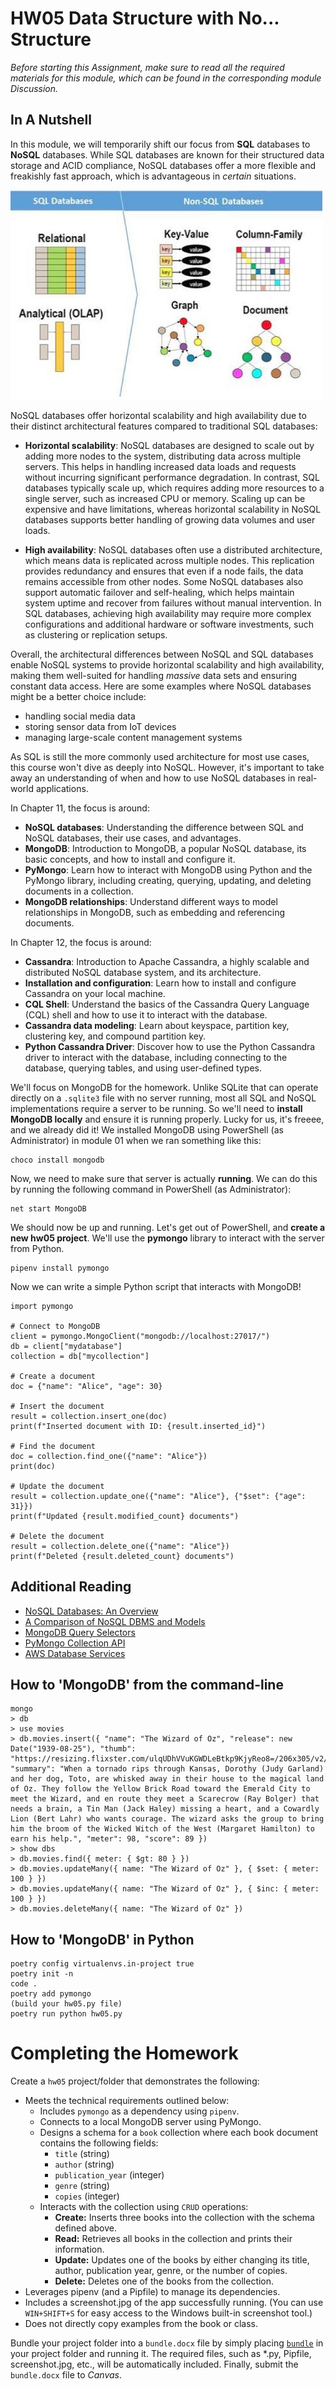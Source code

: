# HW05 Data Structure with No... Structure

_Before starting this Assignment, make sure to read all the required materials for this module, which can be found in the corresponding module Discussion._

## In A Nutshell

In this module, we will temporarily shift our focus from **SQL** databases to **NoSQL** databases. While SQL databases are known for their structured data storage and ACID compliance, NoSQL databases offer a more flexible and freakishly fast approach, which is advantageous in _certain_ situations.

![](vs-structures.jpg)

NoSQL databases offer horizontal scalability and high availability due to their distinct architectural features compared to traditional SQL databases:

- **Horizontal scalability**: NoSQL databases are designed to scale out by adding more nodes to the system, distributing data across multiple servers. This helps in handling increased data loads and requests without incurring significant performance degradation. In contrast, SQL databases typically scale up, which requires adding more resources to a single server, such as increased CPU or memory. Scaling up can be expensive and have limitations, whereas horizontal scalability in NoSQL databases supports better handling of growing data volumes and user loads.

- **High availability**: NoSQL databases often use a distributed architecture, which means data is replicated across multiple nodes. This replication provides redundancy and ensures that even if a node fails, the data remains accessible from other nodes. Some NoSQL databases also support automatic failover and self-healing, which helps maintain system uptime and recover from failures without manual intervention. In SQL databases, achieving high availability may require more complex configurations and additional hardware or software investments, such as clustering or replication setups.

Overall, the architectural differences between NoSQL and SQL databases enable NoSQL systems to provide horizontal scalability and high availability, making them well-suited for handling _massive_ data sets and ensuring constant data access. Here are some examples where NoSQL databases might be a better choice include:

- handling social media data
- storing sensor data from IoT devices
- managing large-scale content management systems

As SQL is still the more commonly used architecture for most use cases, this course won't dive as deeply into NoSQL. However, it's important to take away an understanding of when and how to use NoSQL databases in real-world applications.

In Chapter 11, the focus is around:

- **NoSQL databases**: Understanding the difference between SQL and NoSQL databases, their use cases, and advantages.
- **MongoDB**: Introduction to MongoDB, a popular NoSQL database, its basic concepts, and how to install and configure it.
- **PyMongo**: Learn how to interact with MongoDB using Python and the PyMongo library, including creating, querying, updating, and deleting documents in a collection.
- **MongoDB relationships**: Understand different ways to model relationships in MongoDB, such as embedding and referencing documents.

In Chapter 12, the focus is around:

- **Cassandra**: Introduction to Apache Cassandra, a highly scalable and distributed NoSQL database system, and its architecture.
- **Installation and configuration**: Learn how to install and configure Cassandra on your local machine.
- **CQL Shell**: Understand the basics of the Cassandra Query Language (CQL) shell and how to use it to interact with the database.
- **Cassandra data modeling**: Learn about keyspace, partition key, clustering key, and compound partition key.
- **Python Cassandra Driver**: Discover how to use the Python Cassandra driver to interact with the database, including connecting to the database, querying tables, and using user-defined types.

We'll focus on MongoDB for the homework. Unlike SQLite that can operate directly on a `.sqlite3` file with no server running, most all SQL and NoSQL implementations require a server to be running. So we'll need to **install MongoDB locally** and ensure it is running properly. Lucky for us, it's freeee, and we already did it! We installed MongoDB using PowerShell (as Administrator) in module 01 when we ran something like this:

    choco install mongodb

Now, we need to make sure that server is actually **running**. We can do this by running the following command in PowerShell (as Administrator):

    net start MongoDB

We should now be up and running. Let's get out of PowerShell, and **create a new hw05 project**. We'll use the **pymongo** library to interact with the server from Python.

    pipenv install pymongo

Now we can write a simple Python script that interacts with MongoDB!

```
import pymongo

# Connect to MongoDB
client = pymongo.MongoClient("mongodb://localhost:27017/")
db = client["mydatabase"]
collection = db["mycollection"]

# Create a document
doc = {"name": "Alice", "age": 30}

# Insert the document
result = collection.insert_one(doc)
print(f"Inserted document with ID: {result.inserted_id}")

# Find the document
doc = collection.find_one({"name": "Alice"})
print(doc)

# Update the document
result = collection.update_one({"name": "Alice"}, {"$set": {"age": 31}})
print(f"Updated {result.modified_count} documents")

# Delete the document
result = collection.delete_one({"name": "Alice"})
print(f"Deleted {result.deleted_count} documents")
```

## Additional Reading

- [NoSQL Databases: An Overview](https://www.ibm.com/cloud/learn/nosql)
- [A Comparison of NoSQL DBMS and Models](https://www.digitalocean.com/community/tutorials/a-comparison-of-nosql-database-management-systems-and-models)
- [MongoDB Query Selectors](https://www.mongodb.com/docs/manual/reference/operator/query/#std-label-query-selectors)
- [PyMongo Collection API](https://pymongo.readthedocs.io/en/stable/api/pymongo/collection.html)
- [AWS Database Services](https://aws.amazon.com/products/databases/)

## How to 'MongoDB' from the command-line

    mongo
    > db
    > use movies
    > db.movies.insert({ "name": "The Wizard of Oz", "release": new Date("1939-08-25"), "thumb": "https://resizing.flixster.com/ulqUDhVVuKGWDLeBtkp9KjyReo8=/206x305/v2/https://flxt.tmsimg.com/NowShowing/129612/129612_ab.jpg", "summary": "When a tornado rips through Kansas, Dorothy (Judy Garland) and her dog, Toto, are whisked away in their house to the magical land of Oz. They follow the Yellow Brick Road toward the Emerald City to meet the Wizard, and en route they meet a Scarecrow (Ray Bolger) that needs a brain, a Tin Man (Jack Haley) missing a heart, and a Cowardly Lion (Bert Lahr) who wants courage. The wizard asks the group to bring him the broom of the Wicked Witch of the West (Margaret Hamilton) to earn his help.", "meter": 98, "score": 89 })
    > show dbs
    > db.movies.find({ meter: { $gt: 80 } })
    > db.movies.updateMany({ name: "The Wizard of Oz" }, { $set: { meter: 100 } })
    > db.movies.updateMany({ name: "The Wizard of Oz" }, { $inc: { meter: 100 } })
    > db.movies.deleteMany({ name: "The Wizard of Oz" })

## How to 'MongoDB' in Python

    poetry config virtualenvs.in-project true
    poetry init -n
    code .
    poetry add pymongo
    (build your hw05.py file)
    poetry run python hw05.py

# Completing the Homework

Create a `hw05` project/folder that demonstrates the following:

- Meets the technical requirements outlined below:
  - Includes `pymongo` as a dependency using `pipenv`.
  - Connects to a local MongoDB server using PyMongo.
  - Designs a schema for a `book` collection where each book document contains the following fields:
    - `title` (string)
    - `author` (string)
    - `publication_year` (integer)
    - `genre` (string)
    - `copies` (integer)
  - Interacts with the collection using `CRUD` operations:
    - **Create:** Inserts three books into the collection with the schema defined above.
    - **Read:** Retrieves all books in the collection and prints their information.
    - **Update:** Updates one of the books by either changing its title, author, publication year, genre, or the number of copies.
    - **Delete:** Deletes one of the books from the collection.
- Leverages pipenv (and a Pipfile) to manage its dependencies.
- Includes a screenshot.jpg of the app successfully running. (You can use `WIN+SHIFT+S` for easy access to the Windows built-in screenshot tool.)
- Does not directly copy examples from the book or class.

Bundle your project folder into a `bundle.docx` file by simply placing [`bundle`](https://github.com/seansbox/pybundler/raw/main/bundle.exe) in your project folder and running it. The required files, such as \*.py, Pipfile, screenshot.jpg, etc., will be automatically included. Finally, submit the `bundle.docx` file to _Canvas_.
